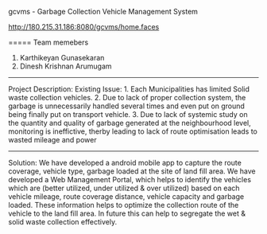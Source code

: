 gcvms - Garbage Collection Vehicle Management System

http://180.215.31.186:8080/gcvms/home.faces

=====
Team memebers
  1. Karthikeyan Gunasekaran
  2. Dinesh Krishnan Arumugam
  
_______________________________________________________________
Project Description:
  Existing Issue:
    1. Each Municipalities has limited Solid waste collection vehicles.
    2. Due to lack of proper collection system, the garbage is unnecessarily handled several times and
        even put on ground being finally put on transport vehicle.
    3. Due to lack of systemic study on the quantity and quality of garbage generated at the neighbourhood level, 
        monitoring is ineffictive, therby leading to lack of route optimisation leads to wasted mileage and power
        
  ________________________________
  Solution:
    We have developed a android mobile app to capture the route coverage, vehicle type, garbage loaded at the site of land fill area.
    We have developed a Web Management Portal, which helps to identify the vehicles which are (better utilized, under utilized & over utilized)
      based on each vehicle mileage, route coverage distance, vehicle capacity and garbage loaded.
    These information helps to optimize the collection route of the vehicle to the land fill area.
    In future this can help to segregate the wet & solid waste collection effectively.




    
    
    
    

  
